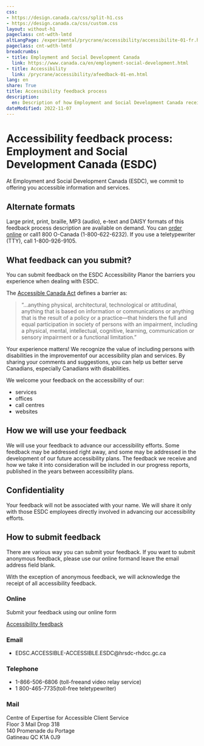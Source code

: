 ```yaml
---
css:
- https://design.canada.ca/css/split-h1.css
- https://design.canada.ca/css/custom.css
layout: without-h1
pageclass: cnt-wdth-lmtd
altLangPage: /experimental/prycrane/accessibility/accessibilite-01-fr.html
pageclass: cnt-wdth-lmtd
breadcrumbs:
- title: Employment and Social Development Canada
  link: https://www.canada.ca/en/employment-social-development.html
- title: Accessibility
  link: /prycrane/accessibility/afeedback-01-en.html  
lang: en
share: True
title: Accessibility feedback process
description: 
  en: Description of how Employment and Social Development Canada receives and responds to your feedback on accessibility issues. 
dateModified: 2022-11-07
---
```

<h1 property="name" id="wb-cont" dir="ltr"><span class="stacked"><span>Accessibility feedback process</span>: <span>Employment and Social Development Canada (ESDC)</span></span></h1>
<p>At Employment and Social Development Canada (ESDC), we commit to offering you accessible information and services.</p>			
			
<h2>Alternate formats</h2>
	
<p>Large print, print, braille, MP3 (audio), e-text and DAISY formats of this feedback process description are available on demand. You can <a href="https://www.canada.ca/en/employment-social-development/corporate/reports/order-publication.html">order online</a> or call1 800 O-Canada (1-800-622-6232). If you use a teletypewriter (TTY), call 1-800-926-9105.</p>

<h2>What feedback can you submit?</h2>
<p>You can submit feedback on the ESDC Accessibility Planor the barriers you experience when dealing with ESDC.</p>
<p>The <a href="https://www.laws-lois.justice.gc.ca/eng/acts/A-0.6/">Accessible Canada Act</a> defines a barrier as:</p>

<blockquote>
  <p>“...anything physical, architectural, technological or attitudinal, anything that is based on information or communications or anything that is the result of a policy or a practice—that hinders the full and equal participation in society of persons with an impairment, including a physical, mental, intellectual, cognitive, learning, communication or sensory impairment or a functional limitation.”</p>
</blockquote>

<p>Your experience matters! We recognize the value of including persons with disabilities in the improvementof our accessibility plan and services. By sharing your comments and suggestions, you can help us better serve Canadians, especially Canadians with disabilities.</p>

<p>We welcome your feedback on the accessibility of our:</p>
<ul>
	<li>services</li>
	<li>offices</li>
	<li>call centres</li>
	<li>websites</li>
	</ul>
	
<h2>How we will use your feedback</h2>
We will use your feedback to advance our accessibility efforts. Some feedback may be addressed right away, and some may be addressed in the development of our future accessibility plans. The feedback we receive and how we take it into consideration will be included in our progress reports, published in the years between accessibility plans.

<h2>Confidentiality</h2>
<p>Your feedback will not be associated with your name. We will share it only with those ESDC employees directly involved in advancing our accessibility efforts.</p>
	
<h2>How to submit feedback</h2>
<p>There are various way you can submit your feedback. If you want to submit anonymous feedback, please use our online formand leave the email address field blank.</p>
<p>With the exception of anonymous feedback, we will acknowledge the receipt of all accessibility feedback.</p>
<h3>Online</h3>
<p>Submit your feedback using our online form</p>
<p><a href="afeedback-03-en.html" type="button" class="btn btn-primary">Accessibility feedback</a></p>
<h3>Email</h3>
			<ul>
                    <li>EDSC.ACCESSIBLE-ACCESSIBLE.ESDC@hrsdc-rhdcc.gc.ca</li>
		</ul>
        <h3>Telephone</h3>
				<ul>
                    <li>1-866-506-6806 (toll-freeand video relay service)</li>
                    <li>1 800-465-7735(toll-free teletypewriter)</li>
					</ul>
<h3>Mail</h3>
<p>Centre of Expertise for Accessible Client Service<br>
   Floor 3 Mail Drop 318<br>
   140 Promenade du Portage<br>
   Gatineau QC K1A 0J9</p>			
			
			
